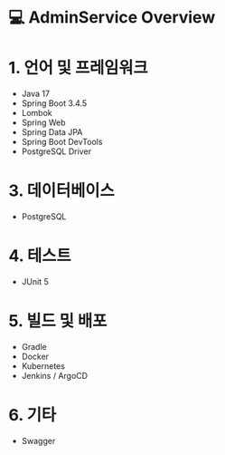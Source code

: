 # 💻 AdminService Overview

# 1. 언어 및 프레임워크
- Java 17
- Spring Boot 3.4.5
- Lombok
- Spring Web
- Spring Data JPA
- Spring Boot DevTools
- PostgreSQL Driver

# 3. 데이터베이스
- PostgreSQL

# 4. 테스트
- JUnit 5

# 5. 빌드 및 배포
- Gradle
- Docker
- Kubernetes
- Jenkins / ArgoCD

# 6. 기타
- Swagger
